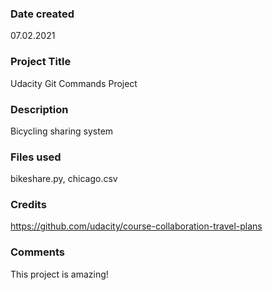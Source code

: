 ### Date created
07.02.2021

### Project Title
Udacity Git Commands Project

### Description
Bicycling sharing system

### Files used
bikeshare.py, chicago.csv

### Credits
https://github.com/udacity/course-collaboration-travel-plans

### Comments
This project is amazing!
